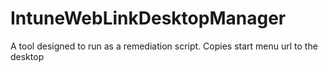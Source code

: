 # IntuneWebLinkDesktopManager
A tool designed to run as a remediation script. Copies start menu url to the desktop

